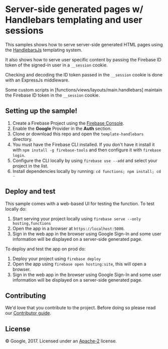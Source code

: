 # Server-side generated pages w/ Handlebars templating and user sessions

This samples shows how to serve server-side generated HTML pages using the [HandlebarsJs](http://handlebarsjs.com/) templating system.

It also shows how to serve user specific content by passing the Firebase ID token of the signed-in user in a `__session` cookie.

Checking and decoding the ID token passed in the `__session` cookie is done with an ExpressJs middleware.

Some custom scripts in [functions/views/layouts/main.handlebars] maintain the Firebase ID token in the `__session` cookie.


## Setting up the sample!

 1. Create a Firebase Project using the [Firebase Console](https://console.firebase.google.com).
 1. Enable the **Google** Provider in the **Auth** section.
 1. Clone or download this repo and open the `template-handlebars` directory.
 1. You must have the Firebase CLI installed. If you don't have it install it with `npm install -g firebase-tools` and then configure it with `firebase login`.
 1. Configure the CLI locally by using `firebase use --add` and select your project in the list.
 1. Install dependencies locally by running: `cd functions; npm install; cd -`


## Deploy and test

This sample comes with a web-based UI for testing the function.
To test locally do:

 1. Start serving your project locally using `firebase serve --only hosting,functions`
 1. Open the app in a browser at `https://localhost:5000`.
 1. Sign in the web app in the browser using Google Sign-In and some user information will be displayed on a server-side generated page.

To deploy and test the app on prod do:

 1. Deploy your project using `firebase deploy`
 1. Open the app using `firebase open hosting:site`, this will open a browser.
 1. Sign in the web app in the browser using Google Sign-In and some user information will be displayed on a server-side generated page.


## Contributing

We'd love that you contribute to the project. Before doing so please read our [Contributor guide](../CONTRIBUTING.md).


## License

© Google, 2017. Licensed under an [Apache-2](../LICENSE) license.
